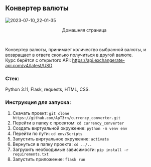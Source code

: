 ## Конвертер валюты

![2023-07-10_22-01-35](https://github.com/ApT3rn/currency_converter_flask/assets/96689510/20e0d502-63c1-4580-a898-14c6dc81a704)
<p align=center>Домашняя страница</p>
<br>

Конвертер валюты, принимает количество выбранной валюты, 
и возвращает в ответе сколько получиться в другой валюте.<br>
Курс берётся с открытого API: https://api.exchangerate-api.com/v4/latest/USD

### Стек:

Python 3.11, Flask, requests, HTML, CSS.

### Инструкция для запуска:

1. Скачать проект: ``` git clone https://github.com/ApT3rn/currency_converter.git ```
2. Перейти в папку с проектом: ``` cd currency_converter ```
3. Создать виртуальной окружение: ``` python -m venv env ```
4. Перейти по пути: ``` cd env/Scripts ```
5. Запустить виртуальное окружение: ``` activate ```
6. Вернуться в папку проекта: ``` cd ../.. ```
7. Загрузить необходимые зависимости: ``` pip install -r requirements.txt ```
8. Запустить приложение: ``` flask run ```

